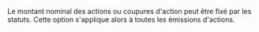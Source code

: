   
 Le montant nominal des actions ou coupures d'action peut être fixé par les statuts. Cette option s'applique alors à toutes les émissions d'actions.  

  
